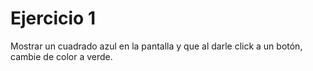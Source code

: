 # Ejercicio 1

Mostrar un cuadrado azul en la pantalla y que al darle click a un botón, cambie de color a verde.
